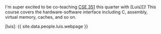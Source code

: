 ---
---

I'm super excited to be co-teaching [CSE 351][351] this quarter with [Luis][]!
This course covers the hardware-software interface including C, assembly, virtual memory, caches, and so on.

[351]: https://courses.cs.washington.edu/courses/cse351/19wi/
[luis]: {{ site.data.people.luis.webpage }}
